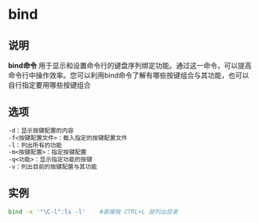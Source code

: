 # bind

## 说明

**bind命令** 用于显示和设置命令行的键盘序列绑定功能。通过这一命令，可以提高命令行中操作效率。您可以利用bind命令了解有哪些按键组合与其功能，也可以自行指定要用哪些按键组合

## 选项

```markdown
-d：显示按键配置的内容
-f<按键配置文件>：载入指定的按键配置文件
-l：列出所有的功能
-m<按键配置>：指定按键配置
-q<功能>：显示指定功能的按键
-v：列出目前的按键配置与其功能
```

## 实例

```bash
bind -x '"\C-l":ls -l'    #直接按 CTRL+L 就列出目录

```


